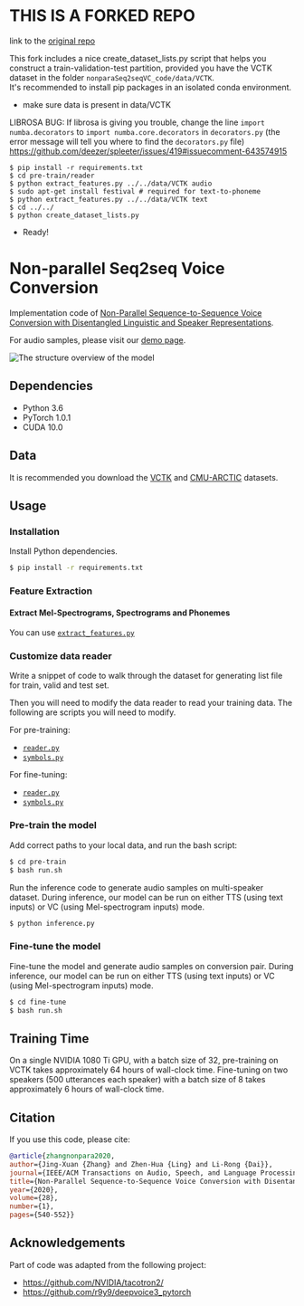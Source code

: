 # THIS IS A FORKED REPO
link to the [original repo](https://github.com/jxzhanggg/nonparaSeq2seqVC_code)

This fork includes a nice create_dataset_lists.py script that helps you construct a train-validation-test partition, provided you have the VCTK dataset in the folder `nonparaSeq2seqVC_code/data/VCTK`.  
It's recommended to install pip packages in an isolated conda environment.

- make sure data is present in data/VCTK

LIBROSA BUG:
If librosa is giving you trouble, change the line `import numba.decorators` to `import numba.core.decorators` in `decorators.py` (the error message will tell you where to find the `decorators.py` file)
https://github.com/deezer/spleeter/issues/419#issuecomment-643574915

`$ pip install -r requirements.txt`  
`$ cd pre-train/reader`  
`$ python extract_features.py ../../data/VCTK audio`  
`$ sudo apt-get install festival # required for text-to-phoneme`  
`$ python extract_features.py ../../data/VCTK text`  
`$ cd ../../`  
`$ python create_dataset_lists.py`  

- Ready!

# Non-parallel Seq2seq Voice Conversion

Implementation code of [Non-Parallel Sequence-to-Sequence Voice Conversion with Disentangled Linguistic and Speaker Representations](https://arxiv.org/abs/1906.10508).

For audio samples, please visit our [demo page](https://jxzhanggg.github.io/nonparaSeq2seqVC/).

![The structure overview of the model](struct.PNG)

## Dependencies

* Python 3.6
* PyTorch 1.0.1
* CUDA 10.0

## Data

It is recommended you download the [VCTK](http://homepages.inf.ed.ac.uk/jyamagis/page3/page58/page58.html) and [CMU-ARCTIC](http://www.speech.cs.cmu.edu/cmu_arctic/packed/) datasets.

## Usage

### Installation

Install Python dependencies.

```bash
$ pip install -r requirements.txt
```

### Feature Extraction

#### Extract Mel-Spectrograms, Spectrograms and Phonemes

You can use [`extract_features.py`](https://github.com/jxzhanggg/nonparaSeq2seqVC_code/blob/master/pre-train/reader/extract_features.py)


### Customize data reader

Write a snippet of code to walk through the dataset for generating list file for train, valid and test set.

Then you will need to modify the data reader to read your training data. The following are scripts you will need to modify.

For pre-training:

- [`reader.py`](https://github.com/jxzhanggg/nonparaSeq2seqVC_code/blob/master/pre-train/reader/reader.py)
- [`symbols.py`](https://github.com/jxzhanggg/nonparaSeq2seqVC_code/blob/master/pre-train/reader/symbols.py)

For fine-tuning:

- [`reader.py`](https://github.com/jxzhanggg/nonparaSeq2seqVC_code/blob/master/fine-tune/reader/reader.py)
- [`symbols.py`](https://github.com/jxzhanggg/nonparaSeq2seqVC_code/blob/master/fine-tune/reader/symbols.py)



### Pre-train the model

Add correct paths to your local data, and run the bash script:

```bash
$ cd pre-train
$ bash run.sh
```

Run the inference code to generate audio samples on multi-speaker dataset. During inference, our model can be run on either TTS (using text inputs) or VC (using Mel-spectrogram inputs) mode.

```bash
$ python inference.py
```

### Fine-tune the model

Fine-tune the model and generate audio samples on conversion pair. During inference, our model can be run on either TTS (using text inputs) or VC (using Mel-spectrogram inputs) mode.

```bash
$ cd fine-tune
$ bash run.sh
```

## Training Time

On a single NVIDIA 1080 Ti GPU, with a batch size of 32, pre-training on VCTK takes approximately 64 hours of wall-clock time. Fine-tuning on two speakers (500 utterances each speaker) with a batch size of 8 takes approximately 6 hours of wall-clock time.

## Citation

If you use this code, please cite:
```bibtex
@article{zhangnonpara2020,
author={Jing-Xuan {Zhang} and Zhen-Hua {Ling} and Li-Rong {Dai}},
journal={IEEE/ACM Transactions on Audio, Speech, and Language Processing},
title={Non-Parallel Sequence-to-Sequence Voice Conversion with Disentangled Linguistic and Speaker Representations},
year={2020},
volume={28},
number={1},
pages={540-552}}

```

## Acknowledgements

Part of code was adapted from the following project:
* https://github.com/NVIDIA/tacotron2/
* https://github.com/r9y9/deepvoice3_pytorch
